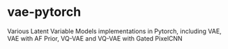 # vae-pytorch
Various Latent Variable Models implementations in Pytorch, including VAE, VAE with AF Prior, VQ-VAE and VQ-VAE with Gated PixelCNN
